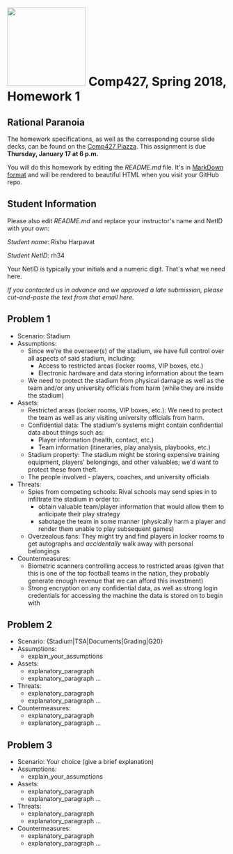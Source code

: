 # <img src="http://www.rice.edu/_images/rice-logo.jpg" width=180> Comp427, Spring 2018, Homework 1
## Rational Paranoia
The homework specifications, as well as the corresponding course slide decks,
can be found on the [Comp427 Piazza](https://piazza.com/class/jqifhp864b37ju).
This assignment is due **Thursday, January 17 at 6 p.m.**

You will do this homework by editing the _README.md_ file. It's in
[MarkDown format](https://guides.github.com/features/mastering-markdown/)
and will be rendered to beautiful HTML when you visit your GitHub repo.

## Student Information
Please also edit _README.md_ and replace your instructor's name and NetID with your own:

_Student name_: Rishu Harpavat

_Student NetID_: rh34

Your NetID is typically your initials and a numeric digit. That's
what we need here.

_If you contacted us in advance and we approved a late submission,
please cut-and-paste the text from that email here._

## Problem 1
- Scenario: Stadium
- Assumptions:
  - Since we're the overseer(s) of the stadium, we have full control over all aspects of said stadium, including:
    * Access to restricted areas (locker rooms, VIP boxes, etc.)
    * Electronic hardware and data storing information about the team
  - We need to protect the stadium from physical damage as well as the team and/or any university officials from harm (while they are inside the stadium)
- Assets:
  - Restricted areas (locker rooms, VIP boxes, etc.): We need to protect the team as well as any visiting university officials from harm.
  - Confidential data: The stadium's systems might contain confidential data about things such as:
    * Player information (health, contact, etc.)
    * Team information (itineraries, play analysis, playbooks, etc.)
  - Stadium property: The stadium might be storing expensive training equipment, players' belongings, and other valuables; we'd want to protect these from theft.
  - The people involved - players, coaches, and university officials
- Threats:
  - Spies from competing schools: Rival schools may send spies in to infiltrate the stadium in order to:
    * obtain valuable team/player information that would allow them to anticipate their play strategy
    * sabotage the team in some manner (physically harm a player and render them unable to play subsequent games)
  - Overzealous fans: They might try and find players in locker rooms to get autographs and _accidentally_ walk away with personal belongings
- Countermeasures:
  - Biometric scanners controlling access to restricted areas (given that this is one of the top football teams in the nation, they probably generate enough revenue that we can afford this investment)
  - Strong encryption on any confidential data, as well as strong login credentials for accessing the machine the data is stored on to begin with

## Problem 2
- Scenario: {Stadium|TSA|Documents|Grading|G20}
- Assumptions:
  - explain_your_assumptions
- Assets:
  - explanatory_paragraph
  - explanatory_paragraph ...
- Threats:
  - explanatory_paragraph 
  - explanatory_paragraph ...
- Countermeasures:
  - explanatory_paragraph
  - explanatory_paragraph ...

## Problem 3
- Scenario: Your choice (give a brief explanation)
- Assumptions:
  - explain_your_assumptions
- Assets:
  - explanatory_paragraph
  - explanatory_paragraph ...
- Threats:
  - explanatory_paragraph 
  - explanatory_paragraph ...
- Countermeasures:
  - explanatory_paragraph
  - explanatory_paragraph ...

